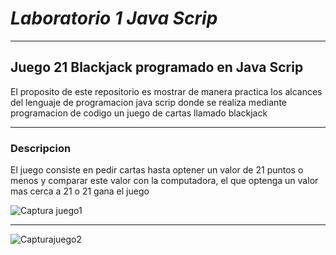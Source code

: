 # *Laboratorio 1 Java Scrip*
***
## **Juego 21 Blackjack programado en Java Scrip**

El proposito de este repositorio es mostrar de manera practica los alcances del lenguaje de programacion java scrip donde se realiza mediante programacion de codigo 
un juego de cartas llamado blackjack 

***
###  Descripcion 

El juego consiste en pedir cartas hasta optener un valor de 21 puntos o menos y comparar este valor con la computadora, el que optenga un valor mas cerca a 21 o 21 gana el juego

![Captura juego1](https://user-images.githubusercontent.com/105325882/182454785-79ff6173-cbf8-46f3-b57a-1ec6aac895e1.PNG)


***

![Capturajuego2](https://user-images.githubusercontent.com/105325882/182455025-55c52a95-6de9-4386-bf66-b5764f344796.PNG)
